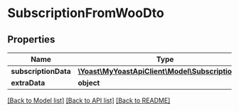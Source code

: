 # SubscriptionFromWooDto

## Properties
Name | Type | Description | Notes
------------ | ------------- | ------------- | -------------
**subscriptionData** | [**\Yoast\MyYoastApiClient\Model\SubscriptionData**](SubscriptionData.md) |  | 
**extraData** | **object** |  | 

[[Back to Model list]](../../README.md#documentation-for-models) [[Back to API list]](../../README.md#documentation-for-api-endpoints) [[Back to README]](../../README.md)

